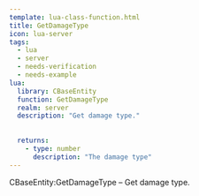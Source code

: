 ```yaml
---
template: lua-class-function.html
title: GetDamageType
icon: lua-server
tags:
  - lua
  - server
  - needs-verification
  - needs-example
lua:
  library: CBaseEntity
  function: GetDamageType
  realm: server
  description: "Get damage type."
  
  
  returns:
    - type: number
      description: "The damage type"
---
```


<div class="lua__search__keywords">
CBaseEntity:GetDamageType &#x2013; Get damage type.
</div>
